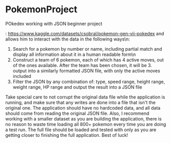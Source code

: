 # PokemonProject
POkedex working with JSON beginner project

: https://www.kaggle.com/datasets/csobral/pokemon-gen-vii-pokedex and allows him to interact with the data in the following ways\n:
1. Search for a pokemon by number or name, including partial match and display all information about it in a human readable form\n
2. Construct a team of 6 pokemon, each of which has 4 active moves, out of the ones available. After the team has been chosen, it will be 3. output into a similarly formatted JSON file, with only the active moves included
4. Filter the JSON by any combination of: type, speed range, height range, weight range, HP range and output the result into a JSON file

Take special care to not corrupt the original data file while the application is running, and make sure that any writes are done into a file that isn't the original one. The application should have no hardcoded data, and all data should come from reading the original JSON file.
Also, I recommend working with a smaller dataset as you are building the application, there is no reason to waste time loading all 800+ pokemon every time you are doing a test run. The full file should be loaded and tested with only as you are getting closer to finishing the full application.
Best of luck!
